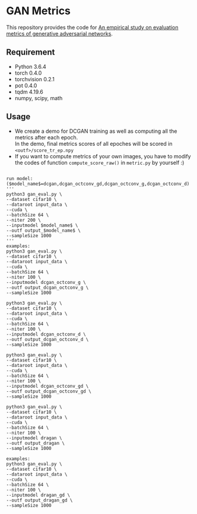 # GAN Metrics

This repository provides the code for [An empirical study on evaluation metrics of generative adversarial networks](https://arxiv.org/abs/1806.07755).

Requirement
------

- Python 3.6.4
- torch 0.4.0
- torchvision 0.2.1
- pot 0.4.0
- tqdm 4.19.6
- numpy, scipy, math

Usage
------

- We create a demo for DCGAN training as well as computing all the metrics after each epoch.     
In the demo, final metrics scores of all epoches will be scored in `<outf>/score_tr_ep.npy`    
- If you want to compute metrics of your own images, you have to modify the codes of function `compute_score_raw()` in `metric.py` by yourself :)

```

run model:
($model_name$=dcgan,dcgan_octconv_gd,dcgan_octconv_g,dcgan_octconv_d)
'''
python3 gan_eval.py \
--dataset cifar10 \
--dataroot input_data \
--cuda \
--batchSize 64 \
--niter 200 \
--inputmodel $model_name$ \
--outf output_$model_name$ \
--sampleSize 1000
'''
examples:
python3 gan_eval.py \
--dataset cifar10 \
--dataroot input_data \
--cuda \
--batchSize 64 \
--niter 100 \
--inputmodel dcgan_octconv_g \
--outf output_dcgan_octconv_g \
--sampleSize 1000

python3 gan_eval.py \
--dataset cifar10 \
--dataroot input_data \
--cuda \
--batchSize 64 \
--niter 100 \
--inputmodel dcgan_octconv_d \
--outf output_dcgan_octconv_d \
--sampleSize 1000

python3 gan_eval.py \
--dataset cifar10 \
--dataroot input_data \
--cuda \
--batchSize 64 \
--niter 100 \
--inputmodel dcgan_octconv_gd \
--outf output_dcgan_octconv_gd \
--sampleSize 1000

python3 gan_eval.py \
--dataset cifar10 \
--dataroot input_data \
--cuda \
--batchSize 64 \
--niter 100 \
--inputmodel dragan \
--outf output_dragan \
--sampleSize 1000

examples:
python3 gan_eval.py \
--dataset cifar10 \
--dataroot input_data \
--cuda \
--batchSize 64 \
--niter 100 \
--inputmodel dragan_gd \
--outf output_dragan_gd \
--sampleSize 1000
